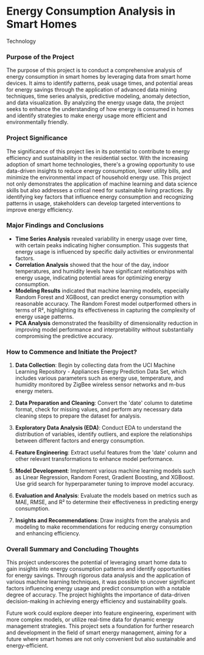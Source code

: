 # Energy Consumption Analysis in Smart Homes
 Technology


### Purpose of the Project

The purpose of this project is to conduct a comprehensive analysis of energy consumption in smart homes by leveraging data from smart home devices. It aims to identify patterns, peak usage times, and potential areas for energy savings through the application of advanced data mining techniques, time series analysis, predictive modeling, anomaly detection, and data visualization. By analyzing the energy usage data, the project seeks to enhance the understanding of how energy is consumed in homes and identify strategies to make energy usage more efficient and environmentally friendly.

### Project Significance

The significance of this project lies in its potential to contribute to energy efficiency and sustainability in the residential sector. With the increasing adoption of smart home technologies, there's a growing opportunity to use data-driven insights to reduce energy consumption, lower utility bills, and minimize the environmental impact of household energy use. This project not only demonstrates the application of machine learning and data science skills but also addresses a critical need for sustainable living practices. By identifying key factors that influence energy consumption and recognizing patterns in usage, stakeholders can develop targeted interventions to improve energy efficiency.

### Major Findings and Conclusions

- **Time Series Analysis** revealed variability in energy usage over time, with certain peaks indicating higher consumption. This suggests that energy usage is influenced by specific daily activities or environmental factors.
- **Correlation Analysis** showed that the hour of the day, indoor temperatures, and humidity levels have significant relationships with energy usage, indicating potential areas for optimizing energy consumption.
- **Modeling Results** indicated that machine learning models, especially Random Forest and XGBoost, can predict energy consumption with reasonable accuracy. The Random Forest model outperformed others in terms of R², highlighting its effectiveness in capturing the complexity of energy usage patterns.
- **PCA Analysis** demonstrated the feasibility of dimensionality reduction in improving model performance and interpretability without substantially compromising the predictive accuracy.

### How to Commence and Initiate the Project?

1. **Data Collection**: Begin by collecting data from the UCI Machine Learning Repository - Appliances Energy Prediction Data Set, which includes various parameters such as energy use, temperature, and humidity monitored by ZigBee wireless sensor networks and m-bus energy meters.

2. **Data Preparation and Cleaning**: Convert the 'date' column to datetime format, check for missing values, and perform any necessary data cleaning steps to prepare the dataset for analysis.

3. **Exploratory Data Analysis (EDA)**: Conduct EDA to understand the distribution of variables, identify outliers, and explore the relationships between different factors and energy consumption.

4. **Feature Engineering**: Extract useful features from the 'date' column and other relevant transformations to enhance model performance.

5. **Model Development**: Implement various machine learning models such as Linear Regression, Random Forest, Gradient Boosting, and XGBoost. Use grid search for hyperparameter tuning to improve model accuracy.

6. **Evaluation and Analysis**: Evaluate the models based on metrics such as MAE, RMSE, and R² to determine their effectiveness in predicting energy consumption.

7. **Insights and Recommendations**: Draw insights from the analysis and modeling to make recommendations for reducing energy consumption and enhancing efficiency.

### Overall Summary and Concluding Thoughts

This project underscores the potential of leveraging smart home data to gain insights into energy consumption patterns and identify opportunities for energy savings. Through rigorous data analysis and the application of various machine learning techniques, it was possible to uncover significant factors influencing energy usage and predict consumption with a notable degree of accuracy. The project highlights the importance of data-driven decision-making in achieving energy efficiency and sustainability goals.

Future work could explore deeper into feature engineering, experiment with more complex models, or utilize real-time data for dynamic energy management strategies. This project sets a foundation for further research and development in the field of smart energy management, aiming for a future where smart homes are not only convenient but also sustainable and energy-efficient.
